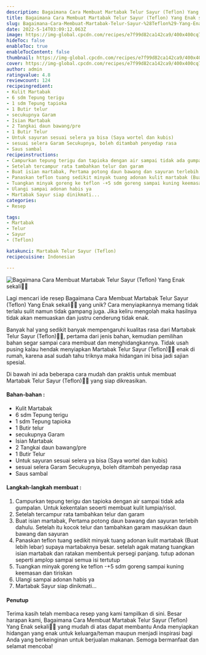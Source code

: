 ```yaml
---
description: Bagaimana Cara Membuat Martabak Telur Sayur (Teflon) Yang Enak sekali"
title: Bagaimana Cara Membuat Martabak Telur Sayur (Teflon) Yang Enak sekali
slug: Bagaimana-Cara-Membuat-Martabak-Telur-Sayur-%28Teflon%29-Yang-Enak-sekali
date: 2022-5-14T03:09:12.063Z
image: https://img-global.cpcdn.com/recipes/e7f99d82ca142ca9/400x400cq70/photo.jpg
hideToc: false
enableToc: true
enableTocContent: false
thumbnail: https://img-global.cpcdn.com/recipes/e7f99d82ca142ca9/400x400cq70/photo.jpg
cover: https://img-global.cpcdn.com/recipes/e7f99d82ca142ca9/400x400cq70/photo.jpg
author: admin
ratingvalue: 4.8
reviewcount: 124
recipeingredient:
- Kulit Martabak
- 6 sdm Tepung terigu
- 1 sdm Tepung tapioka
- 1 Butir telur
- secukupnya Garam
- Isian Martabak
- 2 Tangkai daun bawang/pre
- 1 Butir Telur
- Untuk sayuran sesuai selera ya bisa (Saya wortel dan kubis)
- sesuai selera Garam Secukupnya, boleh ditambah penyedap rasa
- Saus sambal
recipeinstructions:
- Campurkan tepung terigu dan tapioka dengan air sampai tidak ada gumpalan. Untuk kekentalan seoerti membuat kulit lumpia/risol.
- Setelah tercampur rata tambahkan telur dan garam
- Buat isian martabak, Pertama potong daun bawang dan sayuran terlebih dahulu. Setelah itu kocok telur dan tambahkan garam masukkan daun bawang dan sayuran
- Panaskan teflon tuang sedikit minyak tuang adonan kulit martabak (Buat lebih lebar) supaya martabaknya besar. setelah agak matang tuangkan isian martabak dan ratakan membentuk persegi panjang. tutup adonan seperti amplop sampai semua isi tertutup
- Tuangkan minyak goreng ke teflon -+5 sdm goreng sampai kuning keemasan dan tiriskan
- Ulangi sampai adonan habis ya
- Martabak Sayur siap dinikmati...
categories:
- Resep

tags:
- Martabak
- Telur
- Sayur
- (Teflon)

katakunci: Martabak Telur Sayur (Teflon)
recipecuisine: Indonesian

---
```


![Bagaimana Cara Membuat Martabak Telur Sayur (Teflon) Yang Enak sekali👩‍🍳](https://img-global.cpcdn.com/recipes/e7f99d82ca142ca9/400x400cq70/photo.jpg)

Lagi mencari ide resep Bagaimana Cara Membuat Martabak Telur Sayur (Teflon) Yang Enak sekali👩‍🍳 yang unik? Cara menyiapkannya memang tidak terlalu sulit namun tidak gampang juga. Jika keliru mengolah maka hasilnya tidak akan memuaskan dan justru cenderung tidak enak.

Banyak hal yang sedikit banyak mempengaruhi kualitas rasa dari Martabak Telur Sayur (Teflon)👩‍🍳, pertama dari jenis bahan, kemudian pemilihan bahan segar sampai cara membuat dan menghidangkannya. Tidak usah pusing kalau hendak menyiapkan Martabak Telur Sayur (Teflon)👩‍🍳 enak di rumah, karena asal sudah tahu triknya maka hidangan ini bisa jadi sajian spesial.

Di bawah ini ada beberapa cara mudah dan praktis untuk membuat Martabak Telur Sayur (Teflon)👩‍🍳 yang siap dikreasikan.

<!--inarticleads1-->

#### Bahan-bahan :

- Kulit Martabak
- 6 sdm Tepung terigu
- 1 sdm Tepung tapioka
- 1 Butir telur
- secukupnya Garam
- Isian Martabak
- 2 Tangkai daun bawang/pre
- 1 Butir Telur
- Untuk sayuran sesuai selera ya bisa (Saya wortel dan kubis)
- sesuai selera Garam Secukupnya, boleh ditambah penyedap rasa
- Saus sambal

<!--inarticleads2-->

#### Langkah-langkah membuat :

1. Campurkan tepung terigu dan tapioka dengan air sampai tidak ada gumpalan. Untuk kekentalan seoerti membuat kulit lumpia/risol.
1. Setelah tercampur rata tambahkan telur dan garam
1. Buat isian martabak, Pertama potong daun bawang dan sayuran terlebih dahulu. Setelah itu kocok telur dan tambahkan garam masukkan daun bawang dan sayuran
1. Panaskan teflon tuang sedikit minyak tuang adonan kulit martabak (Buat lebih lebar) supaya martabaknya besar. setelah agak matang tuangkan isian martabak dan ratakan membentuk persegi panjang. tutup adonan seperti amplop sampai semua isi tertutup
1. Tuangkan minyak goreng ke teflon -+5 sdm goreng sampai kuning keemasan dan tiriskan
1. Ulangi sampai adonan habis ya
1. Martabak Sayur siap dinikmati...

#### Penutup

Terima kasih telah membaca resep yang kami tampilkan di sini. Besar harapan kami, Bagaimana Cara Membuat Martabak Telur Sayur (Teflon) Yang Enak sekali👩‍🍳 yang mudah di atas dapat membantu Anda menyiapkan hidangan yang enak untuk keluarga/teman maupun menjadi inspirasi bagi Anda yang berkeinginan untuk berjualan makanan. Semoga bermanfaat dan selamat mencoba!